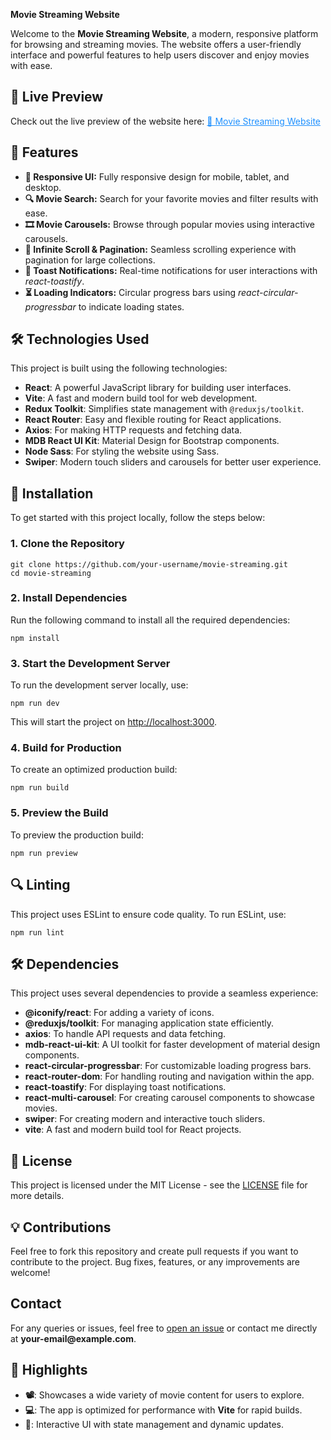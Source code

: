  <strong>Movie Streaming Website</strong>

<p>Welcome to the <strong>Movie Streaming Website</strong>, a modern, responsive platform for browsing and streaming movies. The website offers a user-friendly interface and powerful features to help users discover and enjoy movies with ease.</p>

<h2>🔗 Live Preview</h2>

<p>Check out the live preview of the website here:  
   <a href="https://movie-club-gamma.vercel.app/" target="_blank" style="color: #1E90FF;">🎥 Movie Streaming Website</a>
</p>

<h2>📌 Features</h2>

<ul>
  <li><strong>📱 Responsive UI:</strong> Fully responsive design for mobile, tablet, and desktop.</li>
  <li><strong>🔍 Movie Search:</strong> Search for your favorite movies and filter results with ease.</li>
  <li><strong>🎞 Movie Carousels:</strong> Browse through popular movies using interactive carousels.</li>
  <li><strong>📃 Infinite Scroll & Pagination:</strong> Seamless scrolling experience with pagination for large collections.</li>
  <li><strong>📢 Toast Notifications:</strong> Real-time notifications for user interactions with <em>react-toastify</em>.</li>
  <li><strong>⏳ Loading Indicators:</strong> Circular progress bars using <em>react-circular-progressbar</em> to indicate loading states.</li>
</ul>

<h2>🛠 Technologies Used</h2>

<p>This project is built using the following technologies:</p>
<ul>
  <li><strong>React</strong>: A powerful JavaScript library for building user interfaces.</li>
  <li><strong>Vite</strong>: A fast and modern build tool for web development.</li>
  <li><strong>Redux Toolkit</strong>: Simplifies state management with <code>@reduxjs/toolkit</code>.</li>
  <li><strong>React Router</strong>: Easy and flexible routing for React applications.</li>
  <li><strong>Axios</strong>: For making HTTP requests and fetching data.</li>
  <li><strong>MDB React UI Kit</strong>: Material Design for Bootstrap components.</li>
  <li><strong>Node Sass</strong>: For styling the website using Sass.</li>
  <li><strong>Swiper</strong>: Modern touch sliders and carousels for better user experience.</li>
</ul>

<h2>🏁 Installation</h2>

<p>To get started with this project locally, follow the steps below:</p>

<h3>1. Clone the Repository</h3>

<pre><code>git clone https://github.com/your-username/movie-streaming.git
cd movie-streaming</code></pre>

<h3>2. Install Dependencies</h3>

<p>Run the following command to install all the required dependencies:</p>

<pre><code>npm install</code></pre>

<h3>3. Start the Development Server</h3>

<p>To run the development server locally, use:</p>

<pre><code>npm run dev</code></pre>

<p>This will start the project on <a href="http://localhost:3000" target="_blank">http://localhost:3000</a>.</p>

<h3>4. Build for Production</h3>

<p>To create an optimized production build:</p>

<pre><code>npm run build</code></pre>

<h3>5. Preview the Build</h3>

<p>To preview the production build:</p>

<pre><code>npm run preview</code></pre>

<h2>🔍 Linting</h2>

<p>This project uses ESLint to ensure code quality. To run ESLint, use:</p>

<pre><code>npm run lint</code></pre>

<h2>🛠 Dependencies</h2>

<p>This project uses several dependencies to provide a seamless experience:</p>

<ul>
  <li><strong>@iconify/react</strong>: For adding a variety of icons.</li>
  <li><strong>@reduxjs/toolkit</strong>: For managing application state efficiently.</li>
  <li><strong>axios</strong>: To handle API requests and data fetching.</li>
  <li><strong>mdb-react-ui-kit</strong>: A UI toolkit for faster development of material design components.</li>
  <li><strong>react-circular-progressbar</strong>: For customizable loading progress bars.</li>
  <li><strong>react-router-dom</strong>: For handling routing and navigation within the app.</li>
  <li><strong>react-toastify</strong>: For displaying toast notifications.</li>
  <li><strong>react-multi-carousel</strong>: For creating carousel components to showcase movies.</li>
  <li><strong>swiper</strong>: For creating modern and interactive touch sliders.</li>
  <li><strong>vite</strong>: A fast and modern build tool for React projects.</li>
</ul>

<h2>📄 License</h2>

<p>This project is licensed under the MIT License - see the <a href="LICENSE" target="_blank">LICENSE</a> file for more details.</p>

<h2>💡 Contributions</h2>

<p>Feel free to fork this repository and create pull requests if you want to contribute to the project. Bug fixes, features, or any improvements are welcome!</p>

<h2>Contact</h2>

<p>For any queries or issues, feel free to <a href="https://github.com/your-username/movie-streaming/issues" target="_blank">open an issue</a> or contact me directly at <strong>your-email@example.com</strong>.</p>

<h2>🔖 Highlights</h2>

<ul>
  <li><strong>📽</strong>: Showcases a wide variety of movie content for users to explore.</li>
  <li><strong>💻</strong>: The app is optimized for performance with <strong>Vite</strong> for rapid builds.</li>
  <li><strong>💬</strong>: Interactive UI with state management and dynamic updates.</li>
</ul>
